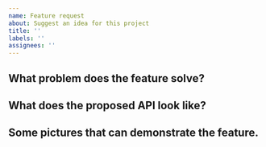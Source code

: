 ```yaml
---
name: Feature request
about: Suggest an idea for this project
title: ''
labels: ''
assignees: ''
---
```


## What problem does the feature solve?

## What does the proposed API look like?

## Some pictures that can demonstrate the feature.
